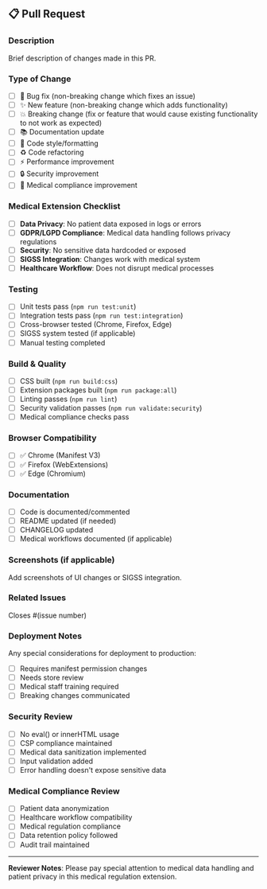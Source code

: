 ## 📋 Pull Request

### Description

Brief description of changes made in this PR.

### Type of Change

- [ ] 🐛 Bug fix (non-breaking change which fixes an issue)
- [ ] ✨ New feature (non-breaking change which adds functionality)
- [ ] 💥 Breaking change (fix or feature that would cause existing functionality to not work as expected)
- [ ] 📚 Documentation update
- [ ] 🎨 Code style/formatting
- [ ] ♻️ Code refactoring
- [ ] ⚡ Performance improvement
- [ ] 🔒 Security improvement
- [ ] 🏥 Medical compliance improvement

### Medical Extension Checklist

- [ ] **Data Privacy**: No patient data exposed in logs or errors
- [ ] **GDPR/LGPD Compliance**: Medical data handling follows privacy regulations
- [ ] **Security**: No sensitive data hardcoded or exposed
- [ ] **SIGSS Integration**: Changes work with medical system
- [ ] **Healthcare Workflow**: Does not disrupt medical processes

### Testing

- [ ] Unit tests pass (`npm run test:unit`)
- [ ] Integration tests pass (`npm run test:integration`)
- [ ] Cross-browser tested (Chrome, Firefox, Edge)
- [ ] SIGSS system tested (if applicable)
- [ ] Manual testing completed

### Build & Quality

- [ ] CSS built (`npm run build:css`)
- [ ] Extension packages built (`npm run package:all`)
- [ ] Linting passes (`npm run lint`)
- [ ] Security validation passes (`npm run validate:security`)
- [ ] Medical compliance checks pass

### Browser Compatibility

- [ ] ✅ Chrome (Manifest V3)
- [ ] ✅ Firefox (WebExtensions)
- [ ] ✅ Edge (Chromium)

### Documentation

- [ ] Code is documented/commented
- [ ] README updated (if needed)
- [ ] CHANGELOG updated
- [ ] Medical workflows documented (if applicable)

### Screenshots (if applicable)

Add screenshots of UI changes or SIGSS integration.

### Related Issues

Closes #(issue number)

### Deployment Notes

Any special considerations for deployment to production:

- [ ] Requires manifest permission changes
- [ ] Needs store review
- [ ] Medical staff training required
- [ ] Breaking changes communicated

### Security Review

- [ ] No eval() or innerHTML usage
- [ ] CSP compliance maintained
- [ ] Medical data sanitization implemented
- [ ] Input validation added
- [ ] Error handling doesn't expose sensitive data

### Medical Compliance Review

- [ ] Patient data anonymization
- [ ] Healthcare workflow compatibility
- [ ] Medical regulation compliance
- [ ] Data retention policy followed
- [ ] Audit trail maintained

---

**Reviewer Notes**: Please pay special attention to medical data handling and patient privacy in this medical regulation extension.
